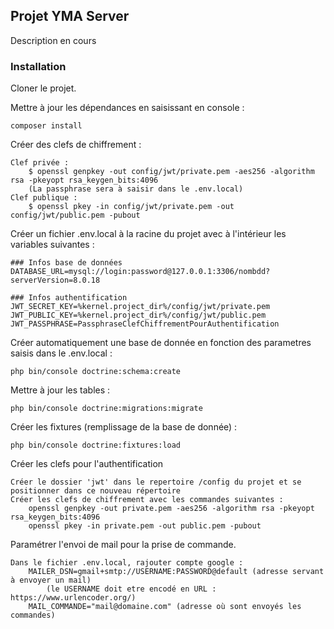## Projet YMA Server

Description en cours

### Installation

Cloner le projet.

Mettre à jour les dépendances en saisissant en console :

    composer install
    
Créer des clefs de chiffrement :

    Clef privée :
        $ openssl genpkey -out config/jwt/private.pem -aes256 -algorithm rsa -pkeyopt rsa_keygen_bits:4096
        (La passphrase sera à saisir dans le .env.local)
    Clef publique :
        $ openssl pkey -in config/jwt/private.pem -out config/jwt/public.pem -pubout

Créer un fichier .env.local à la racine du projet avec à l'intérieur les variables suivantes :

    ### Infos base de données
    DATABASE_URL=mysql://login:password@127.0.0.1:3306/nombdd?serverVersion=8.0.18
    
    ### Infos authentification
    JWT_SECRET_KEY=%kernel.project_dir%/config/jwt/private.pem
    JWT_PUBLIC_KEY=%kernel.project_dir%/config/jwt/public.pem
    JWT_PASSPHRASE=PassphraseClefChiffrementPourAuthentification
    
Créer automatiquement une base de donnée en fonction des parametres saisis dans le .env.local :

    php bin/console doctrine:schema:create
    
Mettre à jour les tables :

    php bin/console doctrine:migrations:migrate
    
Créer les fixtures (remplissage de la base de donnée) :

    php bin/console doctrine:fixtures:load
    
Créer les clefs pour l'authentification

    Créer le dossier 'jwt' dans le repertoire /config du projet et se positionner dans ce nouveau répertoire
    Créer les clefs de chiffrement avec les commandes suivantes :
        openssl genpkey -out private.pem -aes256 -algorithm rsa -pkeyopt rsa_keygen_bits:4096
        openssl pkey -in private.pem -out public.pem -pubout
        
Paramétrer l'envoi de mail pour la prise de commande.

    Dans le fichier .env.local, rajouter compte google :
        MAILER_DSN=gmail+smtp://USERNAME:PASSWORD@default (adresse servant à envoyer un mail)
            (le USERNAME doit etre encodé en URL : https://www.urlencoder.org/)
        MAIL_COMMANDE="mail@domaine.com" (adresse où sont envoyés les commandes)